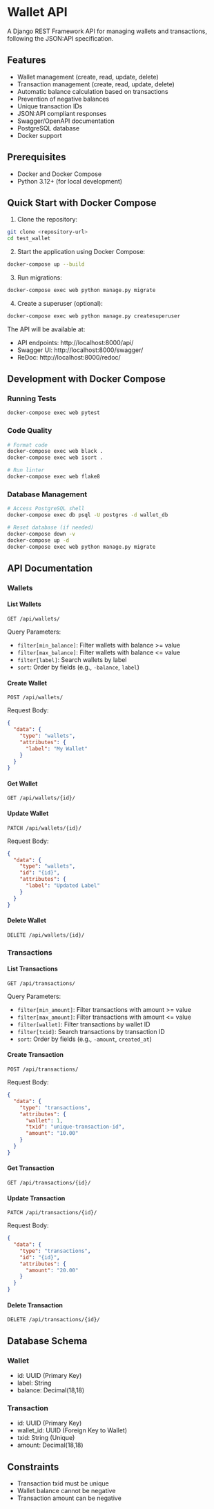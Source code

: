 # Wallet API

A Django REST Framework API for managing wallets and transactions, following the JSON:API specification.

## Features

- Wallet management (create, read, update, delete)
- Transaction management (create, read, update, delete)
- Automatic balance calculation based on transactions
- Prevention of negative balances
- Unique transaction IDs
- JSON:API compliant responses
- Swagger/OpenAPI documentation
- PostgreSQL database
- Docker support

## Prerequisites

- Docker and Docker Compose
- Python 3.12+ (for local development)

## Quick Start with Docker Compose

1. Clone the repository:
```bash
git clone <repository-url>
cd test_wallet
```

2. Start the application using Docker Compose:
```bash
docker-compose up --build
```

3. Run migrations:
```bash
docker-compose exec web python manage.py migrate
```

4. Create a superuser (optional):
```bash
docker-compose exec web python manage.py createsuperuser
```

The API will be available at:
- API endpoints: http://localhost:8000/api/
- Swagger UI: http://localhost:8000/swagger/
- ReDoc: http://localhost:8000/redoc/

## Development with Docker Compose

### Running Tests
```bash
docker-compose exec web pytest
```

### Code Quality
```bash
# Format code
docker-compose exec web black .
docker-compose exec web isort .

# Run linter
docker-compose exec web flake8
```

### Database Management
```bash
# Access PostgreSQL shell
docker-compose exec db psql -U postgres -d wallet_db

# Reset database (if needed)
docker-compose down -v
docker-compose up -d
docker-compose exec web python manage.py migrate
```

## API Documentation

### Wallets

#### List Wallets
```
GET /api/wallets/
```

Query Parameters:
- `filter[min_balance]`: Filter wallets with balance >= value
- `filter[max_balance]`: Filter wallets with balance <= value
- `filter[label]`: Search wallets by label
- `sort`: Order by fields (e.g., `-balance`, `label`)

#### Create Wallet
```
POST /api/wallets/
```

Request Body:
```json
{
  "data": {
    "type": "wallets",
    "attributes": {
      "label": "My Wallet"
    }
  }
}
```

#### Get Wallet
```
GET /api/wallets/{id}/
```

#### Update Wallet
```
PATCH /api/wallets/{id}/
```

Request Body:
```json
{
  "data": {
    "type": "wallets",
    "id": "{id}",
    "attributes": {
      "label": "Updated Label"
    }
  }
}
```

#### Delete Wallet
```
DELETE /api/wallets/{id}/
```

### Transactions

#### List Transactions
```
GET /api/transactions/
```

Query Parameters:
- `filter[min_amount]`: Filter transactions with amount >= value
- `filter[max_amount]`: Filter transactions with amount <= value
- `filter[wallet]`: Filter transactions by wallet ID
- `filter[txid]`: Search transactions by transaction ID
- `sort`: Order by fields (e.g., `-amount`, `created_at`)

#### Create Transaction
```
POST /api/transactions/
```

Request Body:
```json
{
  "data": {
    "type": "transactions",
    "attributes": {
      "wallet": 1,
      "txid": "unique-transaction-id",
      "amount": "10.00"
    }
  }
}
```

#### Get Transaction
```
GET /api/transactions/{id}/
```

#### Update Transaction
```
PATCH /api/transactions/{id}/
```

Request Body:
```json
{
  "data": {
    "type": "transactions",
    "id": "{id}",
    "attributes": {
      "amount": "20.00"
    }
  }
}
```

#### Delete Transaction
```
DELETE /api/transactions/{id}/
```

## Database Schema

### Wallet
- id: UUID (Primary Key)
- label: String
- balance: Decimal(18,18)

### Transaction
- id: UUID (Primary Key)
- wallet_id: UUID (Foreign Key to Wallet)
- txid: String (Unique)
- amount: Decimal(18,18)

## Constraints
- Transaction txid must be unique
- Wallet balance cannot be negative
- Transaction amount can be negative
